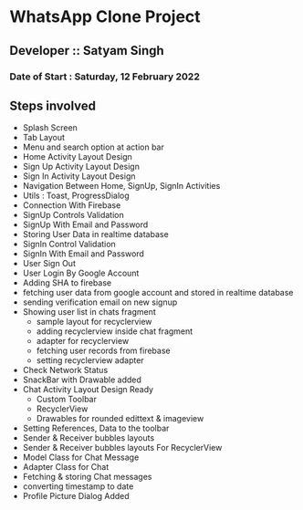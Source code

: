 # WhatsApp Clone Project

## Developer :: Satyam Singh

### Date of Start : Saturday, 12 February 2022

## Steps involved

- Splash Screen
- Tab Layout 
- Menu and search option at action bar
- Home Activity Layout Design
- Sign Up Activity Layout Design
- Sign In Activity Layout Design
- Navigation Between Home, SignUp, SignIn Activities
- Utils : Toast, ProgressDialog
- Connection With Firebase 
- SignUp Controls Validation
- SignUp With Email and Password
- Storing User Data in realtime database
- SignIn Control Validation
- SignIn With Email and Password
- User Sign Out
- User Login By Google Account
- Adding SHA to firebase
- fetching user data from google account and stored in realtime database
- sending verification email on new signup
- Showing user list in chats fragment
    - sample layout for recyclerview
    - adding recyclerview inside chat fragment
    - adapter for recyclerview
    - fetching user records from firebase
    - setting recyclerview adapter
- Check Network Status
- SnackBar with Drawable added
- Chat Activity Layout Design Ready
    - Custom Toolbar
    - RecyclerView
    - Drawables for rounded edittext & imageview
- Setting References, Data to the toolbar
- Sender & Receiver bubbles layouts
- Sender & Receiver bubbles layouts For RecyclerView
- Model Class for Chat Message
- Adapter Class for Chat
- Fetching & storing Chat messages
- converting timestamp to date
- Profile Picture Dialog Added

   